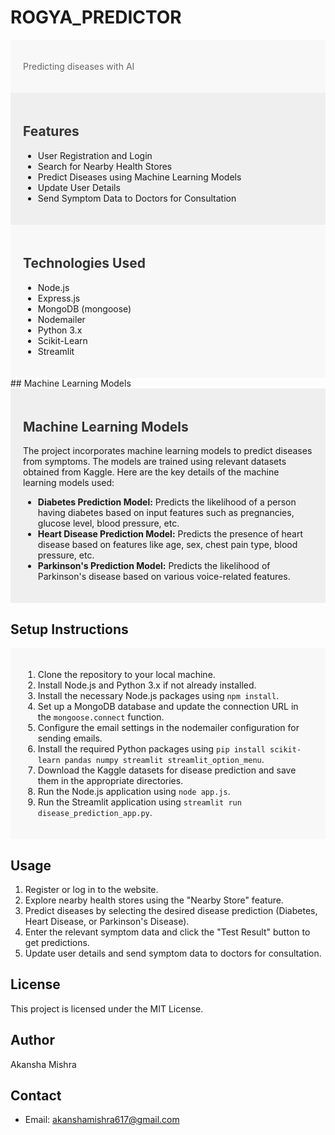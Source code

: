# ROGYA_PREDICTOR

<!-- HTML and CSS for Header -->
<div style="background-color: #F8F8F8; padding: 20px;">
  
  <p style="color: #666;">Predicting diseases with AI</p>
</div>

<!-- HTML and CSS for Features Section -->
<div style="background-color: #EFEFEF; padding: 20px;">
  <h2 style="color: #333;">Features</h2>
  <ul>
    <li>User Registration and Login</li>
    <li>Search for Nearby Health Stores</li>
    <li>Predict Diseases using Machine Learning Models</li>
    <li>Update User Details</li>
    <li>Send Symptom Data to Doctors for Consultation</li>
  </ul>
</div>

<!-- HTML and CSS for Technologies Section -->
<div style="background-color: #F8F8F8; padding: 20px;">
  <h2 style="color: #333;">Technologies Used</h2>
  <ul>
    <li>Node.js</li>
    <li>Express.js</li>
    <li>MongoDB (mongoose)</li>
    <li>Nodemailer</li>
    <li>Python 3.x</li>
    <li>Scikit-Learn</li>
    <li>Streamlit</li>
  </ul>
</div>
## Machine Learning Models

<div style="background-color: #EFEFEF; padding: 20px;">
  <h2 style="color: #333;">Machine Learning Models</h2>
  <p>The project incorporates machine learning models to predict diseases from symptoms. The models are trained using relevant datasets obtained from Kaggle. Here are the key details of the machine learning models used:</p>
  <ul>
    <li><strong>Diabetes Prediction Model:</strong> Predicts the likelihood of a person having diabetes based on input features such as pregnancies, glucose level, blood pressure, etc.</li>
    <li><strong>Heart Disease Prediction Model:</strong> Predicts the presence of heart disease based on features like age, sex, chest pain type, blood pressure, etc.</li>
    <li><strong>Parkinson's Prediction Model:</strong> Predicts the likelihood of Parkinson's disease based on various voice-related features.</li>
  </ul>
</div>

## Setup Instructions

<div style="background-color: #F8F8F8; padding: 20px;">
 
  <ol>
    <li>Clone the repository to your local machine.</li>
    <li>Install Node.js and Python 3.x if not already installed.</li>
    <li>Install the necessary Node.js packages using <code>npm install</code>.</li>
    <li>Set up a MongoDB database and update the connection URL in the <code>mongoose.connect</code> function.</li>
    <li>Configure the email settings in the nodemailer configuration for sending emails.</li>
    <li>Install the required Python packages using <code>pip install scikit-learn pandas numpy streamlit streamlit_option_menu</code>.</li>
    <li>Download the Kaggle datasets for disease prediction and save them in the appropriate directories.</li>
    <li>Run the Node.js application using <code>node app.js</code>.</li>
    <li>Run the Streamlit application using <code>streamlit run disease_prediction_app.py</code>.</li>
  </ol>
</div>

## Usage

1. Register or log in to the website.
2. Explore nearby health stores using the "Nearby Store" feature.
3. Predict diseases by selecting the desired disease prediction (Diabetes, Heart Disease, or Parkinson's Disease).
4. Enter the relevant symptom data and click the "Test Result" button to get predictions.
5. Update user details and send symptom data to doctors for consultation.



## License

This project is licensed under the MIT License.

## Author

Akansha Mishra

## Contact


- Email: akanshamishra617@gmail.com
